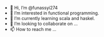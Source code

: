 - 👋 Hi, I’m @funassyi274
- 👀 I’m interested in functional programming.
- 🌱 I’m currently learning scala and haskel.
- 💞️ I’m looking to collaborate on ...
- 📫 How to reach me ...

<!---
funassyi274/funassyi274 is a ✨ special ✨ repository because its `README.md` (this file) appears on your GitHub profile.
You can click the Preview link to take a look at your changes.
--->
